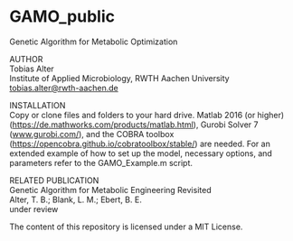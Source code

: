 # GAMO_public
Genetic Algorithm for Metabolic Optimization

AUTHOR<br/>
Tobias Alter<br/>
Institute of Applied Microbiology, RWTH Aachen University<br/>
tobias.alter@rwth-aachen.de

INSTALLATION<br/>
Copy or clone files and folders to your hard drive. Matlab 2016 (or higher) (https://de.mathworks.com/products/matlab.html), Gurobi Solver 7 (www.gurobi.com/), and the COBRA toolbox (https://opencobra.github.io/cobratoolbox/stable/) are needed. For an extended example of how to set up the model, necessary options, and parameters refer to the GAMO_Example.m script.

RELATED PUBLICATION<br/>
Genetic Algorithm for Metabolic Engineering Revisited<br/>
Alter, T. B.; Blank, L. M.; Ebert, B. E.<br/>
under review

The content of this repository is licensed under a MIT License.
